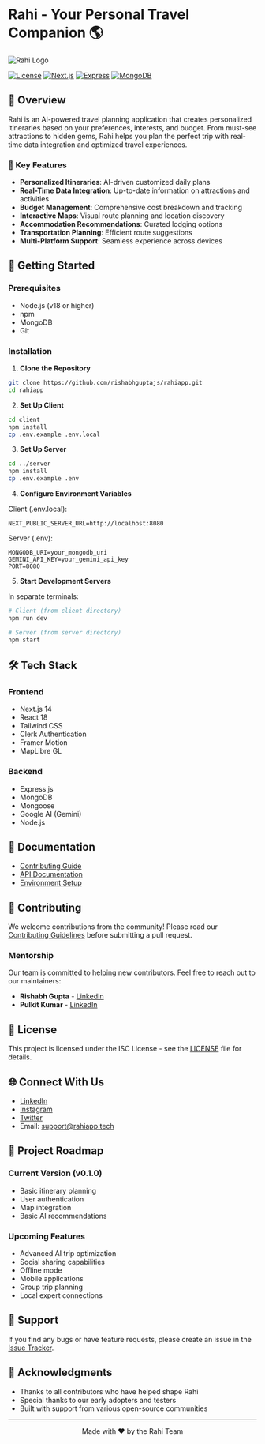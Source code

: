 # Rahi - Your Personal Travel Companion 🌎

![Rahi Logo](public/logo.png)

[![License](https://img.shields.io/badge/license-ISC-blue.svg)](LICENSE)
[![Next.js](https://img.shields.io/badge/Next.js-14.2.5-black)](https://nextjs.org/)
[![Express](https://img.shields.io/badge/Express-4.19.2-green)](https://expressjs.com/)
[![MongoDB](https://img.shields.io/badge/MongoDB-6.8.0-green)](https://www.mongodb.com/)

## 🌟 Overview

Rahi is an AI-powered travel planning application that creates personalized itineraries based on your preferences, interests, and budget. From must-see attractions to hidden gems, Rahi helps you plan the perfect trip with real-time data integration and optimized travel experiences.

### 🎯 Key Features

- **Personalized Itineraries**: AI-driven customized daily plans
- **Real-Time Data Integration**: Up-to-date information on attractions and activities
- **Budget Management**: Comprehensive cost breakdown and tracking
- **Interactive Maps**: Visual route planning and location discovery
- **Accommodation Recommendations**: Curated lodging options
- **Transportation Planning**: Efficient route suggestions
- **Multi-Platform Support**: Seamless experience across devices

## 🚀 Getting Started

### Prerequisites

- Node.js (v18 or higher)
- npm
- MongoDB
- Git

### Installation

1. **Clone the Repository**
```bash
git clone https://github.com/rishabhguptajs/rahiapp.git
cd rahiapp
```

2. **Set Up Client**
```bash
cd client
npm install
cp .env.example .env.local
```

3. **Set Up Server**
```bash
cd ../server
npm install
cp .env.example .env
```

4. **Configure Environment Variables**

Client (.env.local):
```env
NEXT_PUBLIC_SERVER_URL=http://localhost:8080
```

Server (.env):
```env
MONGODB_URI=your_mongodb_uri
GEMINI_API_KEY=your_gemini_api_key
PORT=8080
```

5. **Start Development Servers**

In separate terminals:
```bash
# Client (from client directory)
npm run dev

# Server (from server directory)
npm start
```

## 🛠️ Tech Stack

### Frontend
- Next.js 14
- React 18
- Tailwind CSS
- Clerk Authentication
- Framer Motion
- MapLibre GL

### Backend
- Express.js
- MongoDB
- Mongoose
- Google AI (Gemini)
- Node.js

## 📖 Documentation

- [Contributing Guide](/.github/CONTRIBUTING.md)
- [API Documentation](/docs/api.md)
- [Environment Setup](/docs/environment.md)

## 🤝 Contributing

We welcome contributions from the community! Please read our [Contributing Guidelines](/.github/CONTRIBUTING.md) before submitting a pull request.

### Mentorship

Our team is committed to helping new contributors. Feel free to reach out to our maintainers:

- **Rishabh Gupta** - [LinkedIn](https://www.linkedin.com/in/rishabhguptajs)
- **Pulkit Kumar** - [LinkedIn](https://www.linkedin.com/in/pulkit-kumar-199534201/)

## 📄 License

This project is licensed under the ISC License - see the [LICENSE](LICENSE) file for details.

## 🌐 Connect With Us

- [LinkedIn](https://www.linkedin.com/company/travelwithrahi/)
- [Instagram](https://www.instagram.com/explorewithrahi/)
- [Twitter](https://twitter.com/ExploreWithRahi)
- Email: support@rahiapp.tech

## 🎯 Project Roadmap

### Current Version (v0.1.0)
- Basic itinerary planning
- User authentication
- Map integration
- Basic AI recommendations

### Upcoming Features
- Advanced AI trip optimization
- Social sharing capabilities
- Offline mode
- Mobile applications
- Group trip planning
- Local expert connections

## 💪 Support

If you find any bugs or have feature requests, please create an issue in the [Issue Tracker](https://github.com/rishabhguptajs/rahiapp/issues).

## 🙏 Acknowledgments

- Thanks to all contributors who have helped shape Rahi
- Special thanks to our early adopters and testers
- Built with support from various open-source communities

---

<p align="center">Made with ❤️ by the Rahi Team</p>